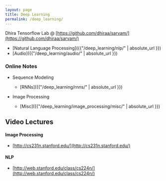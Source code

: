 ```yaml
---
layout: page
title: Deep Learning
permalink: /deep_learning/
---
```


Dhira Tensorflow Lab @ [https://github.com/dhiraa/sarvam/](https://github.com/dhiraa/sarvam/)

- [Natural Language Processing]({{"/deep_learning/nlp/" | absolute_url }})
- [Audio]({{"/deep_learning/audio/" | absolute_url }})


### Online Notes
- Sequence Modeling
    - [RNNs]({{"/deep_learning/rnns/" | absolute_url }})

- Image Processing
    - [Misc]({{"/deep_learning/image_processing/misc/" | absolute_url }})



## Video Lectures
#### Image Processing
- [http://cs231n.stanford.edu/](http://cs231n.stanford.edu/)

#### NLP
- [http://web.stanford.edu/class/cs224n/](http://web.stanford.edu/class/cs224n/)
